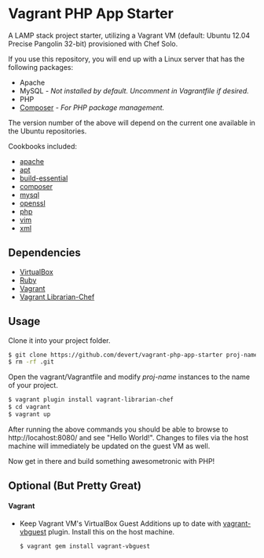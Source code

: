 # Vagrant PHP App Starter

A LAMP stack project starter, utilizing a Vagrant VM (default: Ubuntu 12.04 Precise Pangolin 32-bit) provisioned with Chef Solo.

If you use this repository, you will end up with a Linux server that has the following packages:

* Apache
* MySQL - *Not installed by default. Uncomment in Vagrantfile if desired.*
* PHP 
* [Composer](http://getcomposer.org/) - *For PHP package management.*

The version number of the above will depend on the current one available in the Ubuntu repositories.

Cookbooks included:

* [apache](https://github.com/opscode-cookbooks/apache2)
* [apt](https://github.com/opscode-cookbooks/apt)
* [build-essential](https://github.com/opscode-cookbooks/build-essential)
* [composer](https://github.com/escapestudios/chef-composer)
* [mysql](https://github.com/opscode-cookbooks/mysql)
* [openssl](https://github.com/opscode-cookbooks/openssl)
* [php](https://github.com/opscode-cookbooks/php)
* [vim](https://github.com/opscode-cookbooks/vim)
* [xml](https://github.com/opscode-cookbooks/xml)

## Dependencies

* [VirtualBox](https://www.virtualbox.org/)
* [Ruby](http://www.ruby-lang.org/en/)
* [Vagrant](http://vagrantup.com/)
* [Vagrant Librarian-Chef](https://github.com/jimmycuadra/vagrant-librarian-chef)

## Usage

Clone it into your project folder.

```bash
$ git clone https://github.com/devert/vagrant-php-app-starter proj-name
$ rm -rf .git
```

Open the vagrant/Vagrantfile and modify *proj-name* instances to the name of your project.

```bash
$ vagrant plugin install vagrant-librarian-chef
$ cd vagrant
$ vagrant up
```

After running the above commands you should be able to browse to http://locahost:8080/ and see "Hello World!". Changes to files via the host machine will immediately be updated on the guest VM as well. 

Now get in there and build something awesometronic with PHP!

## Optional (But Pretty Great)

#### Vagrant
* Keep Vagrant VM's VirtualBox Guest Additions up to date with [vagrant-vbguest](https://github.com/dotless-de/vagrant-vbguest) plugin. Install this on the host machine.

	```bash	
	$ vagrant gem install vagrant-vbguest
	```




